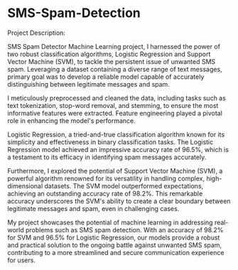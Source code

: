 # SMS-Spam-Detection
Project Description:

SMS Spam Detector Machine Learning project, I harnessed the power of two robust classification algorithms, Logistic Regression and Support Vector Machine (SVM), to tackle the persistent issue of unwanted SMS spam. Leveraging a dataset containing a diverse range of text messages, primary goal was to develop a reliable model capable of accurately distinguishing between legitimate messages and spam.

I meticulously preprocessed and cleaned the data, including tasks such as text tokenization, stop-word removal, and stemming, to ensure the most informative features were extracted. Feature engineering played a pivotal role in enhancing the model's performance.

Logistic Regression, a tried-and-true classification algorithm known for its simplicity and effectiveness in binary classification tasks. The Logistic Regression model achieved an impressive accuracy rate of 96.5%, which is a testament to its efficacy in identifying spam messages accurately.

Furthermore, I explored the potential of Support Vector Machine (SVM), a powerful algorithm renowned for its versatility in handling complex, high-dimensional datasets. The SVM model outperformed expectations, achieving an outstanding accuracy rate of 98.2%. This remarkable accuracy underscores the SVM's ability to create a clear boundary between legitimate messages and spam, even in challenging cases.

My project showcases the potential of machine learning in addressing real-world problems such as SMS spam detection. With an accuracy of 98.2% for SVM and 96.5% for Logistic Regression, our models provide a robust and practical solution to the ongoing battle against unwanted SMS spam, contributing to a more streamlined and secure communication experience for users.
